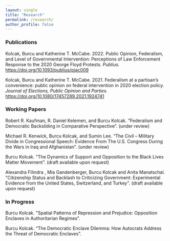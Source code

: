 ```yaml
---
layout: single
title: "Research"
permalink: /research/
author_profile: false
---
```


### Publications

Kolcak, Burcu and Katherine T. McCabe. 2022. Public Opinion, Federalism, and Level of Governmental Intervention: Perceptions of Law Enforcement Response to the 2020 George Floyd Protests. <i> Publius. </i> https://doi.org/10.1093/publius/pjac009

Kolcak, Burcu and Katherine T. McCabe. 2021. Federalism at a partisan’s convenience: public opinion on federal intervention in 2020 election policy. <i> Journal of Elections, Public Opinion and Parties. </i> https://doi.org/10.1080/17457289.2021.1924741

### Working Papers

Robert  R. Kaufman, R.  Daniel  Kelemen,  and  Burcu  Kolcak. “Federalism and Democratic Backsliding in Comparative Perspective”. (under review)

Michael  R. Kenwick,  Burcu  Kolcak,  and  Sumin  Lee. “The  Civil – Military Divide in Congressional Speech:  Evidence From The U.S. Congress During the Wars in Iraq and Afghanistan”. (under review)

Burcu Kolcak. “The Dynamics of Support and Opposition to the Black Lives Matter Movement”. (draft available upon request)

Alexandra Filindra , Mia Gandenberger, Burcu Kolcak  and Anita Manatschal. "Citizenship Status and Backlash to Criticizing Government: Experimental Evidence from the United States, Switzerland, and Turkey". (draft available upon request)

### In Progress 

Burcu Kolcak. "Spatial Patterns of Repression and Prejudice: Opposition Enclaves in Authoritarian Regimes".

Burcu Kolcak. “The Democratic Enclave Dilemma: How Autocrats Address the Threat of Democratic Enclaves".

